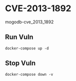 # CVE-2013-1892

mogodb-cve_2013_1892

## Run Vuln

```
docker-compose up -d
```

## Stop Vuln

```
docker-compose down -v
```

